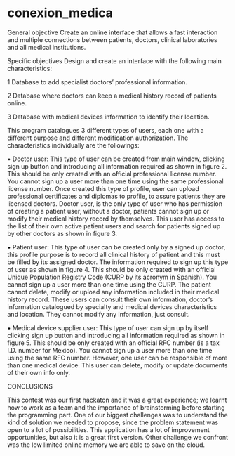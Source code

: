# conexion_medica
General objective Create an online interface that allows a fast interaction and multiple connections between patients, doctors, clinical laboratories and all medical institutions.

Specific objectives Design and create an interface with the following main characteristics:

1 Database to add specialist doctors’ professional information.

2 Database where doctors can keep a medical history record of patients online.

3 Database with medical devices information to identify their location.

This program catalogues 3 different types of users, each one with a different purpose and different modification authorization. The characteristics individually are the followings:

• Doctor user: This type of user can be created from main window, clicking sign up button and introducing all information required as shown in figure 2. This should be only created with an official professional license number. You cannot sign up a user more than one time using the same professional license number. Once created this type of profile, user can upload professional certificates and diplomas to profile, to assure patients they are licensed doctors. Doctor user, is the only type of user who has permission of creating a patient user, without a doctor, patients cannot sign up or modify their medical history record by themselves. This user has access to the list of their own active patient users and search for patients signed up by other doctors as shown in figure 3.

• Patient user: This type of user can be created only by a signed up doctor, this profile purpose is to record all clinical history of patient and this must be filled by its assigned doctor. The information required to sign up this type of user as shown in figure 4. This should be only created with an official Unique Population Registry Code (CURP by its acronym in Spanish). You cannot sign up a user more than one time using the CURP. The patient cannot delete, modify or upload any information included in their medical history record. These users can consult their own information, doctor’s information catalogued by specialty and medical devices characteristics and location. They cannot modify any information, just consult.

• Medical device supplier user: This type of user can sign up by itself clicking sign up button and introducing all information required as shown in figure 5. This should be only created with an official RFC number (is a tax I.D. number for Mexico). You cannot sign up a user more than one time using the same RFC number. However, one user can be responsible of more than one medical device. This user can delete, modify or update documents of their own info only.

CONCLUSIONS

This contest was our first hackaton and it was a great experience; we learnt how to work as a team and the importance of brainstorming before starting the programming part. One of our biggest challenges was to understand the kind of solution we needed to propose, since the problem statement was open to a lot of possibilities. This application has a lot of improvement opportunities, but also it is a great first version. Other challenge we confront was the low limited online memory we are able to save on the cloud.

